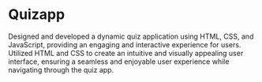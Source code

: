 # Quizapp
Designed and developed a dynamic quiz application using HTML, CSS, and JavaScript, providing an engaging and interactive experience for users. Utilized HTML and CSS to create an intuitive and visually appealing user interface, ensuring a seamless and enjoyable user experience while navigating through the quiz app.
